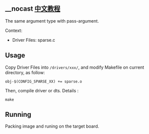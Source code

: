 \_\_nocast [中文教程](https://biscuitos.github.io/blog/SPARSE___nocast/)
----------------------------------

The same argument type with pass-argument.

Context:

* Driver Files: sparse.c

## Usage

Copy Driver Files into `/drivers/xxx/`, and modify Makefile on current 
directory, as follow:

```
obj-$(CONFIG_SPARSE_XX) += sparse.o
```

Then, compile driver or dts. Details :

```
make
```

## Running

Packing image and runing on the target board.
